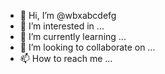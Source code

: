 - 👋 Hi, I’m @wbxabcdefg
- 👀 I’m interested in ...
- 🌱 I’m currently learning ...
- 💞️ I’m looking to collaborate on ...
- 📫 How to reach me ...

<!---
wbxabcdefg/wbxabcdefg is a ✨ special ✨ repository because its `README.md` (this file) appears on your GitHub profile.
You can click the Preview link to take a look at your changes.
--->

